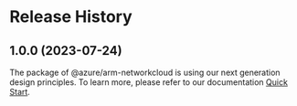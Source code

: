 # Release History
    
## 1.0.0 (2023-07-24)

The package of @azure/arm-networkcloud is using our next generation design principles. To learn more, please refer to our documentation [Quick Start](https://aka.ms/js-track2-quickstart).
